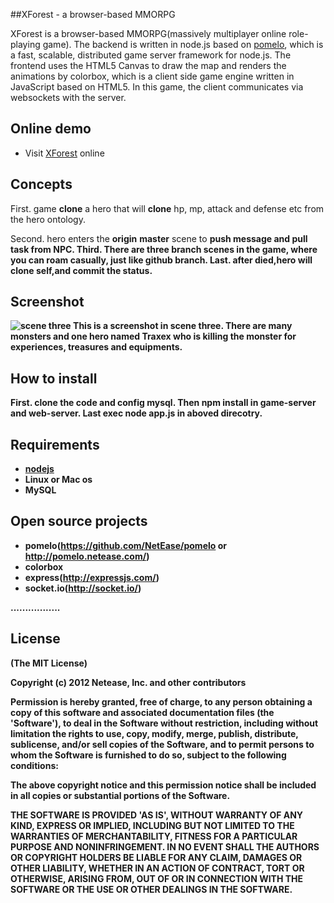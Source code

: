 ##XForest -  a browser-based MMORPG

XForest is a browser-based MMORPG(massively multiplayer online role-playing game). 
The backend is written in node.js based on [pomelo](https://github.com/NetEase/pomelo/wiki/Introduction-to-pomelo),
which is a fast, scalable, distributed game server framework for node.js. The frontend uses the HTML5 Canvas to draw 
the map and renders the animations by colorbox, which is a client side game engine written in JavaScript based on HTML5.
In this game, the client communicates via websockets with the server. 

## Online demo

 * Visit [XForest](http://www.appme.net) online


## Concepts 

First.  game <b>clone</b> a hero that will <b>clone</b> hp, mp, attack and defense etc from the hero ontology.

Second. hero enters the <b>origin</b> <b>master</b> scene to <b>push message and <b>pull task from NPC.
Third.  There are three <b>branch</b> scenes in the game, where you can roam casually, just like github <b>branch</b>.
Last. after died,hero will <b>clone</b> self,and <b>commit</b> the status.


## Screenshot

![scene three](http://pomelo.netease.com/image/demo4.png)
This is a screenshot in scene three. There are many monsters and one hero named Traxex who is killing the monster for experiences, treasures and equipments.


## How to install
First. clone the code and config mysql.
Then npm install in game-server and web-server.
Last exec node app.js in aboved direcotry.


## Requirements

* [nodejs](http://nodejs.org/)
* Linux or Mac os
* MySQL

## Open source projects

* pomelo(https://github.com/NetEase/pomelo  or  http://pomelo.netease.com/)
* colorbox
* express(http://expressjs.com/)
* socket.io(http://socket.io/)

.................
 

## License

(The MIT License)

Copyright (c) 2012 Netease, Inc. and other contributors

Permission is hereby granted, free of charge, to any person obtaining
a copy of this software and associated documentation files (the
'Software'), to deal in the Software without restriction, including
without limitation the rights to use, copy, modify, merge, publish,
distribute, sublicense, and/or sell copies of the Software, and to
permit persons to whom the Software is furnished to do so, subject to
the following conditions:

The above copyright notice and this permission notice shall be
included in all copies or substantial portions of the Software.

THE SOFTWARE IS PROVIDED 'AS IS', WITHOUT WARRANTY OF ANY KIND,
EXPRESS OR IMPLIED, INCLUDING BUT NOT LIMITED TO THE WARRANTIES OF
MERCHANTABILITY, FITNESS FOR A PARTICULAR PURPOSE AND NONINFRINGEMENT.
IN NO EVENT SHALL THE AUTHORS OR COPYRIGHT HOLDERS BE LIABLE FOR ANY
CLAIM, DAMAGES OR OTHER LIABILITY, WHETHER IN AN ACTION OF CONTRACT,
TORT OR OTHERWISE, ARISING FROM, OUT OF OR IN CONNECTION WITH THE
SOFTWARE OR THE USE OR OTHER DEALINGS IN THE SOFTWARE.
